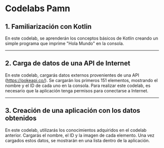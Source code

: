# Codelabs Pamn

## 1. Familiarización con Kotlin

En este codelab, se aprenderán los conceptos básicos de Kotlin creando un simple programa que imprime "Hola Mundo" en la consola.

---

## 2. Carga de datos de una API de Internet

En este codelab, cargarás datos externos provenientes de una API (https://pokeapi.co/). Se cargarán los primeros 151 elementos, mostrando el nombre y el ID de cada uno en la consola. Para realizar este codelab, es necesario que la aplicación tenga permisos para conectarse a Internet.

---

## 3. Creación de una aplicación con los datos obtenidos
En este codelab, utilizarás los conocimientos adquiridos en el codelab anterior. Cargarás el nombre, el ID y la imagen de cada elemento. Una vez cargados estos datos, se mostrarán en una lista dentro de la aplicación.
